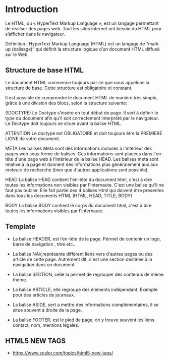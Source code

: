 
# Introduction
Le HTML, ou « HyperText Markup Language », est un langage permettant de réaliser des pages web. Tout les sites internet ont besoin du HTML pour s’afficher dans le navigateur.

Définition : HyperText Markup Language (HTML) est un langage de “mark up (balisage)” qui définit la structure logique d’un document HTML diffusé sur le Web.

## Structure de base HTML
Le document HTML commence toujours par ce que nous appelons la structure de base. Cette structure est obligatoire et constant.

Il est possible de comprendre le document HTML de manière très simple, grâce à une division des blocs, selon la structure suivante:

(!DOCTYPE)
Le Doctype s’insère en tout début de page. Il sert à définir le type du document afin qu’il soit correctement interprété par le navigateur. Le Doctype doit toujours se situer avant la balise HTML.

ATTENTION Le doctype est OBLIGATOIRE et doit toujours être la PREMIERE LIGNE de votre document.

META
Les balises Meta sont des informations incluses à l'intérieur des pages web sous forme de balises. Ces informations sont placées dans l'en-tête d'une page web à l'intérieur de la balise HEAD. Les balises meta sont relative à la page et donnent des informations plus généralement aux aux moteurs de recherche (bien que d'autres applications sont possible).

HEAD
La balise HEAD contient l'en-tête du document html, c'est à dire toutes les informations non visibles par l'internaute. C'est une balise qu'il ne faut pas oublier. Elle fait partie des 4 balises Html qui doivent être présentes dans tous les documents HTML (HTML, HEAD, TITLE, BODY)

BODY
La balise BODY contient le corps du document html, c'est à dire toutes les informations visibles par l'internaute.

##  Template

- La balise HEADER, est l’en-tête de la page. Permet de contenir un logo, barre de navigation , titre etc...

- La balise NAV,représente diffèrent liens vers d'autres pages ou des article de cette page. Autrement dit, c'est une section destinée à la navigation dans un document.

- La balise SECTION, celle la permet de regrouper des contenus de même thème.

- La balise ARTICLE, elle regroupe des éléments indépendant. Exemple pour des articles de journaux.

- La balise ASIDE, sert a mettre des informations complémentaires, il se situe souvent à droite de la page.

- La balise FOOTER, est le pied de page, on y trouve souvent les liens contact, nom, mentions légales.

## HTML5 NEW TAGS
- https://www.scaler.com/topics/html5-new-tags/